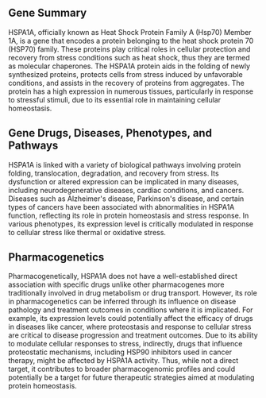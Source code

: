 ## Gene Summary
HSPA1A, officially known as Heat Shock Protein Family A (Hsp70) Member 1A, is a gene that encodes a protein belonging to the heat shock protein 70 (HSP70) family. These proteins play critical roles in cellular protection and recovery from stress conditions such as heat shock, thus they are termed as molecular chaperones. The HSPA1A protein aids in the folding of newly synthesized proteins, protects cells from stress induced by unfavorable conditions, and assists in the recovery of proteins from aggregates. The protein has a high expression in numerous tissues, particularly in response to stressful stimuli, due to its essential role in maintaining cellular homeostasis.

## Gene Drugs, Diseases, Phenotypes, and Pathways
HSPA1A is linked with a variety of biological pathways involving protein folding, translocation, degradation, and recovery from stress. Its dysfunction or altered expression can be implicated in many diseases, including neurodegenerative diseases, cardiac conditions, and cancers. Diseases such as Alzheimer's disease, Parkinson's disease, and certain types of cancers have been associated with abnormalities in HSPA1A function, reflecting its role in protein homeostasis and stress response. In various phenotypes, its expression level is critically modulated in response to cellular stress like thermal or oxidative stress.

## Pharmacogenetics
Pharmacogenetically, HSPA1A does not have a well-established direct association with specific drugs unlike other pharmacogenes more traditionally involved in drug metabolism or drug transport. However, its role in pharmacogenetics can be inferred through its influence on disease pathology and treatment outcomes in conditions where it is implicated. For example, its expression levels could potentially affect the efficacy of drugs in diseases like cancer, where proteostasis and response to cellular stress are critical to disease progression and treatment outcomes. Due to its ability to modulate cellular responses to stress, indirectly, drugs that influence proteostatic mechanisms, including HSP90 inhibitors used in cancer therapy, might be affected by HSPA1A activity. Thus, while not a direct target, it contributes to broader pharmacogenomic profiles and could potentially be a target for future therapeutic strategies aimed at modulating protein homeostasis.